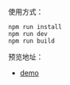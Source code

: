 使用方式：

`npm run install`<br>
`npm run dev`<br>
`npm run build`

预览地址：

- [demo](http://chinti.xyz/2018BaiduIFE/Basic/task31/dist/index.html)
